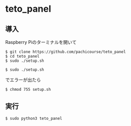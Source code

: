 # teto_panel

## 導入

Raspberry Piのターミナルを開いて

```
$ git clone https://github.com/pachicourse/teto_panel
$ cd teto_panel
$ sudo ./setup.sh 
```

```
$ sudo ./setup.sh
```
でエラーが出たら
```
$ chmod 755 setup.sh
```

## 実行
```
$ sudo python3 teto_panel
```
